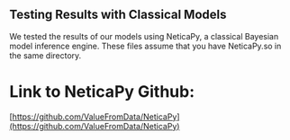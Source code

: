 ## Testing Results with Classical Models

We tested the results of our models using NeticaPy, a classical Bayesian model inference engine. These files assume that you have NeticaPy.so in the same directory.

# Link to NeticaPy Github:
[https://github.com/ValueFromData/NeticaPy](https://github.com/ValueFromData/NeticaPy)
